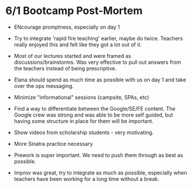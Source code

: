 # 6/1 Bootcamp Post-Mortem

+ ENcourage promptness, especially on day 1

+ Try to integrate 'rapid fire teaching' earlier, maybe do twice. Teachers really enjoyed this and felt like they got a lot out of it.

+ Most of our lectures started and were framed as discussions/brainstorms. Was very effective to pull out answers from the teachers instead of being prescriptive.

+ Elana should spend as much time as possible with us on day 1 and take over the ops messaging.

+ Minimize "informational" sessions (campsite, SPAs, etc)

+ Find a way to differentiate between the Google/SE/FE content. The Google crew was strong and was able to be more self guided, but having some structure in place for them will be important.

+ Show videos from scholarship students - very motivating.

+ More Sinatra practice necessary

+ Prework is super important. We need to push them through as best as possible.

+ Improv was great, try to integrate as much as possible, especially when teachers have been working for a long time without a break.



